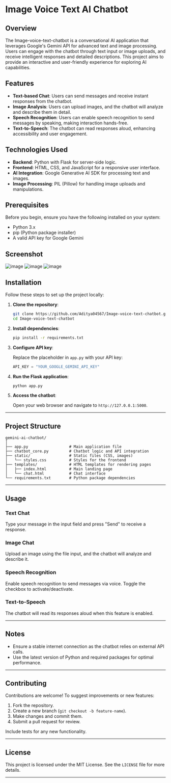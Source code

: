 # Image Voice Text AI Chatbot

## Overview

The Image-voice-text-chatbot is a conversational AI application that leverages Google's Gemini API for advanced text and image processing. Users can engage with the chatbot through text input or image uploads, and receive intelligent responses and detailed descriptions. This project aims to provide an interactive and user-friendly experience for exploring AI capabilities.

## Features

- **Text-based Chat**: Users can send messages and receive instant responses from the chatbot.
- **Image Analysis**: Users can upload images, and the chatbot will analyze and describe them in detail.
- **Speech Recognition**: Users can enable speech recognition to send messages by speaking, making interaction hands-free.
- **Text-to-Speech**: The chatbot can read responses aloud, enhancing accessibility and user engagement.

## Technologies Used

- **Backend**: Python with Flask for server-side logic.
- **Frontend**: HTML, CSS, and JavaScript for a responsive user interface.
- **AI Integration**: Google Generative AI SDK for processing text and images.
- **Image Processing**: PIL (Pillow) for handling image uploads and manipulations.

## Prerequisites

Before you begin, ensure you have the following installed on your system:

- Python 3.x
- pip (Python package installer)
- A valid API key for Google Gemini

## Screenshot

![image](https://github.com/user-attachments/assets/4eb7a971-ac44-4e9f-8a90-6e92808f2c43)
![image](https://github.com/user-attachments/assets/1062c440-9a40-43d0-9a6e-bb1e4ba71c34)
![image](https://github.com/user-attachments/assets/2e4c9220-58b3-4bcf-ab96-fc4224b15fb0)




## Installation

Follow these steps to set up the project locally:

1. **Clone the repository**:

   ```bash
   git clone https://github.com/Aditya04567/Image-voice-text-chatbot.git
   cd Image-voice-text-chatbot

2. **Install dependencies**:

   ```bash
   pip install -r requirements.txt
   ```

3. **Configure API key**:

   Replace the placeholder in `app.py` with your API key:

   ```python
   API_KEY = "YOUR_GOOGLE_GEMINI_API_KEY"
   ```

4. **Run the Flask application**:

   ```bash
   python app.py
   ```

5. **Access the chatbot**:

   Open your web browser and navigate to `http://127.0.0.1:5000`.

---

## Project Structure

```plaintext
gemini-ai-chatbot/
│
├── app.py                  # Main application file
├── chatbot_core.py         # Chatbot logic and API integration
├── static/                 # Static files (CSS, images)
│   └── styles.css          # Styles for the frontend
├── templates/              # HTML templates for rendering pages
│   ├── index.html          # Main landing page
│   └── chat.html           # Chat interface
└── requirements.txt        # Python package dependencies
```

---

## Usage

### Text Chat
Type your message in the input field and press "Send" to receive a response.

### Image Chat
Upload an image using the file input, and the chatbot will analyze and describe it.

### Speech Recognition
Enable speech recognition to send messages via voice. Toggle the checkbox to activate/deactivate.

### Text-to-Speech
The chatbot will read its responses aloud when this feature is enabled.

---

## Notes

- Ensure a stable internet connection as the chatbot relies on external API calls.
- Use the latest version of Python and required packages for optimal performance.

---

## Contributing

Contributions are welcome! To suggest improvements or new features:

1. Fork the repository.
2. Create a new branch (`git checkout -b feature-name`).
3. Make changes and commit them.
4. Submit a pull request for review.

Include tests for any new functionality.

---

## License

This project is licensed under the MIT License. See the `LICENSE` file for more details.

---
``` 
